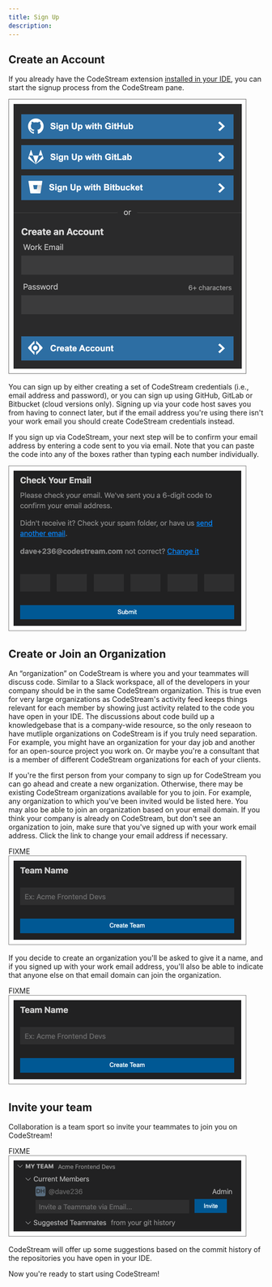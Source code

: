```yaml
---
title: Sign Up
description: 
---
```


## Create an Account

If you already have the CodeStream extension [installed in your
IDE](install-codestream), you can start the signup process from the CodeStream
pane.

![Create an Account](../assets/images/CreateAnAccount6.png)

You can sign up by either creating a set of CodeStream credentials (i.e., email
address and password), or you can sign up using GitHub, GitLab or Bitbucket
(cloud versions only). Signing up via your code host saves you from having to
connect later, but if the email address you're using there isn't your work email
you should create CodeStream credentials instead.

If you sign up via CodeStream, your next step will be to confirm your email
address by entering a code sent to you via email. Note that you can paste the
code into any of the boxes rather than typing each number individually.

![Confirm Email](../assets/images/EmailConfirmation1.png)

## Create or Join an Organization

An “organization” on CodeStream is where you and your teammates will discuss
code. Similar to a Slack workspace, all of the developers in your company should
be in the same CodeStream organization. This is true even for very large
organizations as CodeStream's activity feed keeps things relevant for each
member by showing just activity related to the code you have open in your IDE.
The discussions about code build up a knowledgebase that is a company-wide
resource, so the only reseaon to have mutliple organizations on CodeStream is if
you truly need separation. For example, you might have an organization for your
day job and another for an open-source project you work on. Or maybe you're a
consultant that is a member of different CodeStream organizations for each of
your clients.

If you're the first person from your company to sign up for CodeStream you can
go ahead and create a new organization. Otherwise, there may be existing
CodeStream organizations available for you to join. For example, any
organization to which you've been invited would be listed here. You may also be
able to join an organization based on your email domain. If you think your
company is already on CodeStream, but don't see an organization to join, make
sure that you've signed up with your work email address. Click the link to
change your email address if necessary.

FIXME
![Create or Join an Organization](../assets/images/TeamName1.png)

If you decide to create an organization you'll be asked to give it a name, and
if you signed up with your work email address, you'll also be able to indicate
that anyone else on that email domain can join the organization.

FIXME
![Create an Organization](../assets/images/TeamName1.png)

## Invite your team

Collaboration is a team sport so invite your teammates to join you on CodeStream!

FIXME
![Invite Teammates](../assets/images/MyTeamSection-Initial.png)

CodeStream will offer up some suggestions based on the commit history of the
repositories you have open in your IDE.

Now you're ready to start using CodeStream!